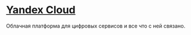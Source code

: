 # [Yandex Cloud](https://console.cloud.yandex.ru/)

Облачная платформа для цифровых сервисов и все что с ней связано.
